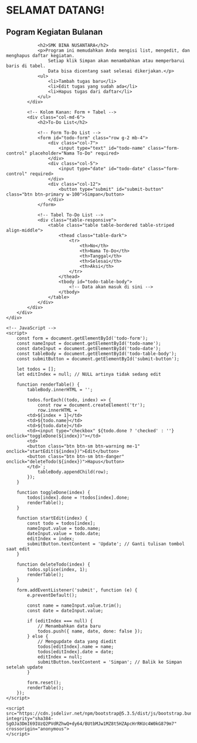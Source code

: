 

<!DOCTYPE html>
<html>
  <head>
    <title>SELAMAT DATANG!</title>
    <link rel="stylesheet" href="styles.css" />
  </head>
  <body>
      <h1 class="title">SELAMAT DATANG! </h1>
      <p id="currentTime"></p>
      <script src="script.js"></script>
  </body>
</html><html lang="en">
<head>
    <meta charset="UTF-8">
    <meta name="viewport" content="width=device-width, initial-scale=1.0">
    <title>To-Do List</title>
    <link href="https://cdn.jsdelivr.net/npm/bootstrap@5.3.5/dist/css/bootstrap.min.css" rel="stylesheet"
        integrity="sha384-SgOJa3DmI69IUzQ2PVdRZhwQ+dy64/BUtbMJw1MZ8t5HZApcHrRKUc4W0kG879m7" crossorigin="anonymous">
    <link rel="stylesheet" href="https://cdn.jsdelivr.net/npm/bootstrap-icons@1.11.3/font/bootstrap-icons.css">

</head>
<body>
    <div class="container py-5">
        <div class="row">
            <!-- Kolom Kiri: Deskripsi -->
            <div class="col-md-6 mb-4">
                <h2>Pogram Kegiatan Bulanan</h2>
              
                <h2>SMK BINA NUSANTARA</h2>
                <p>Program ini memudahkan Anda mengisi list, mengedit, dan menghapus daftar kegiatan.
                    Setiap klik Simpan akan menambahkan atau memperbarui baris di tabel.
                    Data bisa dicentang saat selesai dikerjakan.</p>
                <ul>
                    <li>Tambah tugas baru</li>
                    <li>Edit tugas yang sudah ada</li>
                    <li>Hapus tugas dari daftar</li>
                </ul>
            </div>
    
            <!-- Kolom Kanan: Form + Tabel -->
            <div class="col-md-6">
                <h2>To-Do List</h2>
    
                <!-- Form To-Do List -->
                <form id="todo-form" class="row g-2 mb-4">
                    <div class="col-7">
                        <input type="text" id="todo-name" class="form-control" placeholder="Nama To-Do" required>
                    </div>
                    <div class="col-5">
                        <input type="date" id="todo-date" class="form-control" required>
                    </div>
                    <div class="col-12">
                        <button type="submit" id="submit-button" class="btn btn-primary w-100">Simpan</button>
                    </div>
                </form>
    
                <!-- Tabel To-Do List -->
                <div class="table-responsive">
                    <table class="table table-bordered table-striped align-middle">
                        <thead class="table-dark">
                            <tr>
                                <th>No</th>
                                <th>Nama To-Do</th>
                                <th>Tanggal</th>
                                <th>Selesai</th>
                                <th>Aksi</th>
                            </tr>
                        </thead>
                        <tbody id="todo-table-body">
                            <!-- Data akan masuk di sini -->
                        </tbody>
                    </table>
                </div>
            </div>
        </div>
    </div>
    
    <!-- JavaScript -->
    <script>
        const form = document.getElementById('todo-form');
        const nameInput = document.getElementById('todo-name');
        const dateInput = document.getElementById('todo-date');
        const tableBody = document.getElementById('todo-table-body');
        const submitButton = document.getElementById('submit-button');

        let todos = [];
        let editIndex = null; // NULL artinya tidak sedang edit

        function renderTable() {
            tableBody.innerHTML = '';

            todos.forEach((todo, index) => {
                const row = document.createElement('tr');
                row.innerHTML = `
            <td>${index + 1}</td>
            <td>${todo.name}</td>
            <td>${todo.date}</td>
            <td><input type="checkbox" ${todo.done ? 'checked' : ''} onclick="toggleDone(${index})"></td>
            <td>
            <button class="btn btn-sm btn-warning me-1" onclick="startEdit(${index})">Edit</button>
            <button class="btn btn-sm btn-danger" onclick="deleteTodo(${index})">Hapus</button>
            </td>`;
                tableBody.appendChild(row);
            });
        }

        function toggleDone(index) {
            todos[index].done = !todos[index].done;
            renderTable();
        }

        function startEdit(index) {
            const todo = todos[index];
            nameInput.value = todo.name;
            dateInput.value = todo.date;
            editIndex = index;
            submitButton.textContent = 'Update'; // Ganti tulisan tombol saat edit
        }

        function deleteTodo(index) {
            todos.splice(index, 1);
            renderTable();
        }

        form.addEventListener('submit', function (e) {
            e.preventDefault();

            const name = nameInput.value.trim();
            const date = dateInput.value;

            if (editIndex === null) {
                // Menambahkan data baru
                todos.push({ name, date, done: false });
            } else {
                // Mengupdate data yang diedit
                todos[editIndex].name = name;
                todos[editIndex].date = date;
                editIndex = null;
                submitButton.textContent = 'Simpan'; // Balik ke Simpan setelah update
            }

            form.reset();
            renderTable();
        });
    </script>

    <script src="https://cdn.jsdelivr.net/npm/bootstrap@5.3.5/dist/js/bootstrap.bundle.min.js" 
    integrity="sha384-SgOJa3DmI69IUzQ2PVdRZhwQ+dy64/BUtbMJw1MZ8t5HZApcHrRKUc4W0kG879m7" crossorigin="anonymous">
    </script>
    
</body>
</html>
